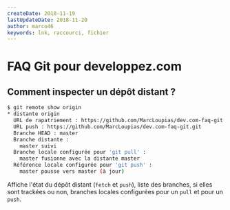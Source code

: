 ```yaml
---
createDate: 2018-11-19
lastUpdateDate: 2018-11-20
author: marco46
keywords: lnk, raccourci, fichier
---
```


# FAQ Git pour developpez.com

## Comment inspecter un dépôt distant ?

```bash
$ git remote show origin
* distante origin
  URL de rapatriement : https://github.com/MarcLoupias/dev.com-faq-git.git
  URL push : https://github.com/MarcLoupias/dev.com-faq-git.git
  Branche HEAD : master
  Branche distante :
    master suivi
  Branche locale configurée pour 'git pull' :
    master fusionne avec la distante master
  Référence locale configurée pour 'git push' :
    master pousse vers master (à jour)
```

Affiche l'état du dépôt distant (`fetch` et `push`), liste des branches, si elles sont trackées ou non, branches locales configurées pour un `pull` et pour un `push`.
